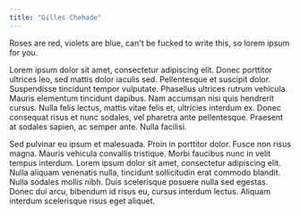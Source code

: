 ```yaml
---
title: "Gilles Chehade"
---
```


Roses are red,
violets are blue,
can't be fucked to write this,
so lorem ipsum for you.


Lorem ipsum dolor sit amet, consectetur adipiscing elit. Donec porttitor ultrices leo, sed mattis dolor iaculis sed. Pellentesque et suscipit dolor. Suspendisse tincidunt tempor vulputate. Phasellus ultrices rutrum vehicula. Mauris elementum tincidunt dapibus. Nam accumsan nisi quis hendrerit cursus. Nulla felis lectus, mattis vitae felis et, ultricies interdum ex. Donec consequat risus et nunc sodales, vel pharetra ante pellentesque. Praesent at sodales sapien, ac semper ante. Nulla facilisi.

Sed pulvinar eu ipsum et malesuada. Proin in porttitor dolor. Fusce non risus magna. Mauris vehicula convallis tristique. Morbi faucibus nunc in velit tempus interdum. Lorem ipsum dolor sit amet, consectetur adipiscing elit. Nulla aliquam venenatis nulla, tincidunt sollicitudin erat commodo blandit. Nulla sodales mollis nibh. Duis scelerisque posuere nulla sed egestas. Donec dui arcu, bibendum id risus eu, cursus interdum lectus. Aliquam interdum scelerisque risus eget aliquet.
